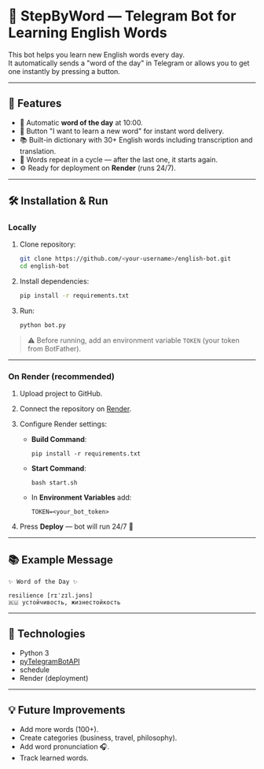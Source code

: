 # 📖 StepByWord — Telegram Bot for Learning English Words

This bot helps you learn new English words every day.  
It automatically sends a "word of the day" in Telegram or allows you to get one instantly by pressing a button.  

---

## 🚀 Features
- 📩 Automatic **word of the day** at 10:00.  
- 🔘 Button "I want to learn a new word" for instant word delivery.  
- 📚 Built-in dictionary with 30+ English words including transcription and translation.  
- 🔄 Words repeat in a cycle — after the last one, it starts again.  
- ⚙️ Ready for deployment on **Render** (runs 24/7).  

---

## 🛠️ Installation & Run

### Locally
1. Clone repository:
   ```bash
   git clone https://github.com/<your-username>/english-bot.git
   cd english-bot
   ```
2. Install dependencies:
   ```bash
   pip install -r requirements.txt
   ```
3. Run:
   ```bash
   python bot.py
   ```

> ⚠️ Before running, add an environment variable `TOKEN` (your token from BotFather).

---

### On Render (recommended)
1. Upload project to GitHub.  
2. Connect the repository on [Render](https://render.com).  
3. Configure Render settings:
   - **Build Command**:
     ```
     pip install -r requirements.txt
     ```
   - **Start Command**:
     ```
     bash start.sh
     ```
   - In **Environment Variables** add:
     ```
     TOKEN=<your_bot_token>
     ```

4. Press **Deploy** — bot will run 24/7 🚀  

---

## 📚 Example Message
```
✨ Word of the Day ✨

resilience [rɪˈzɪl.jəns]
🇷🇺 устойчивость, жизнестойкость
```

---

## 📌 Technologies
- Python 3
- [pyTelegramBotAPI](https://github.com/eternnoir/pyTelegramBotAPI)
- schedule
- Render (deployment)

---

## 💡 Future Improvements
- Add more words (100+).  
- Create categories (business, travel, philosophy).  
- Add word pronunciation 🎧.  
- Track learned words.  
